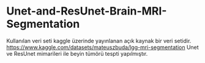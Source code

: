 # Unet-and-ResUnet-Brain-MRI-Segmentation
Kullanılan veri seti kaggle üzerinde yayınlanan açık kaynak bir veri setidir. https://www.kaggle.com/datasets/mateuszbuda/lgg-mri-segmentation
Unet ve ResUnet mimarileri ile beyin tümörü tespti yapılmıştır.

